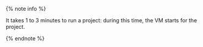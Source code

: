 {% note info %}

It takes 1 to 3 minutes to run a project: during this time, the VM starts for the project.

{% endnote %}

